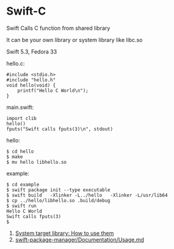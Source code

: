 # Swift-C
Swift Calls C function from shared library

It can be your own library or system library like libc.so

Swift 5.3, Fedora 33

hello.c:
```
#include <stdio.h>
#include "hello.h"
void hello(void) {
    printf("Hello C World\n");
}
```
main.swift:
```
import clib
hello()
fputs("Swift calls fputs(3)\n", stdout)
```
hello:
```
$ cd hello
$ make
$ mv hello libhello.so
```
example:
```
$ cd example
$ swift package init --type executable
$ swift build   -Xlinker -L../hello   -Xlinker -L/usr/lib64
$ cp ../hello/libhello.so .build/debug
$ swift run
Hello C World
Swift calls fputs(3)
$
```

1. [System target library: How to use them](https://forums.swift.org/t/system-target-library-how-to-use-them/18196/2)
2. [swift-package-manager/Documentation/Usage.md](https://github.com/apple/swift-package-manager/blob/263171977ebcd47f4aaca1202cff5a96c5158a64/Documentation/Usage.md#import-system-libraries)
